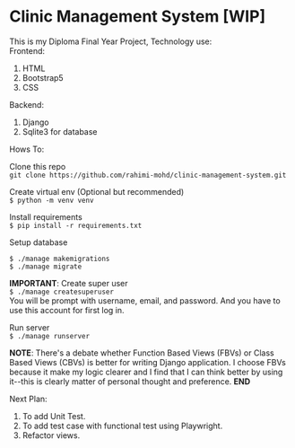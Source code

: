 # Clinic Management System [WIP]

This is my Diploma Final Year Project, Technology use:  
Frontend:
1. HTML
2. Bootstrap5
3. CSS

Backend:
1. Django 
2. Sqlite3 for database

Hows To:

Clone this repo  
`git clone https://github.com/rahimi-mohd/clinic-management-system.git`

Create virtual env (Optional but recommended)  
`$ python -m venv venv`

Install requirements  
`$ pip install -r requirements.txt`

Setup database  
```
$ ./manage makemigrations
$ ./manage migrate
```

**IMPORTANT**: Create super user   
`$ ./manage createsuperuser`  
You will be prompt with username, email, and password. And you have to use this account for first log in.  

Run server  
`$ ./manage runserver`

**NOTE**: There's a debate whether Function Based Views (FBVs) or Class Based Views (CBVs) is better for writing Django application. I choose  FBVs because it make my logic clearer and I find that I can think better by using it--this is clearly matter of personal thought and preference. **END**

Next Plan:
1. To add Unit Test.
2. To add test case with functional test using Playwright.
2. Refactor views.